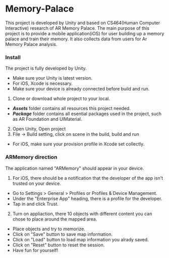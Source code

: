 # Memory-Palace
This project is developed by Unity and based on CS464(Human Computer Interactive) research of AR Memory Palace. The main purpose of this project is to provide a mobile application(iOS) for user building up a memory palace and train their memory. It also collects data from users for Ar Memory Palace analysis.

### Install
The project is fully developed by Unity. 
* Make sure your Unity is latest version.
* For iOS, Xcode is necessary.
* Make sure your device is already connected before build and run.
1. Clone or download whole project to your local.
  * ***Assets*** folder contains all resources this project needed. 
  * ***Package*** folder contains all esential packages used in the project, such as AR Foundation and UIMaterial.
2. Open Unity, Open project
3. File -> Build setting, click on scene in the build, build and run
  * For iOS, make sure your provision profile in Xcode set collectly.

### ARMemory direction
The application named "ARMemory" should appear in your device.
1. For iOS, there should be a notification that the developer of the app isn't trusted on your device. 
  * Go to Settings > General >  Profiles or Profiles & Device Management. 
  * Under the "Enterprise App" heading, there is a profile for the developer.
  * Tap in and click Trust.
2. Turn on appliaction, there 10 objects with different content you can chose to place around the mapped area. 
  * Place objects and try to memorize.
  * Click on "Save" button to save map information.
  * Click on "Load" button to load map information you alrady saved.
  * Click on "Reset" button to reset the session.
  * Have fun for yourself!
